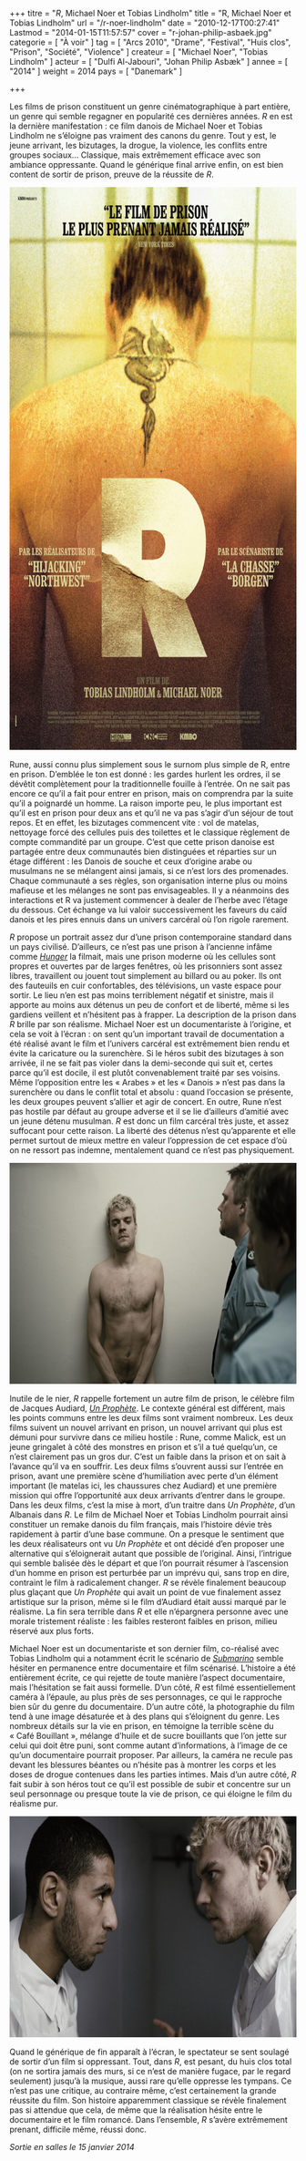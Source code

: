 +++
titre = "<em>R</em>, Michael Noer et Tobias Lindholm"
title = "R, Michael Noer et Tobias Lindholm"
url = "/r-noer-lindholm"
date = "2010-12-17T00:27:41"
Lastmod = "2014-01-15T11:57:57"
cover = "r-johan-philip-asbaek.jpg"
categorie = [ "À voir" ]
tag = [ "Arcs 2010", "Drame", "Festival", "Huis clos", "Prison", "Société", "Violence" ]
createur = [ "Michael Noer", "Tobias Lindholm" ]
acteur = [ "Dulfi Al-Jabouri", "Johan Philip Asbæk" ]
annee = [ "2014" ]
weight = 2014
pays = [ "Danemark" ]

+++

<p>Les films de prison constituent un genre cinématographique à part entière, un genre qui semble regagner en popularité ces dernières années. <em>R</em> en est la dernière manifestation : ce film danois de Michael Noer et Tobias Lindholm ne s&rsquo;éloigne pas vraiment des canons du genre. Tout y est, le jeune arrivant, les bizutages, la drogue, la violence, les conflits entre groupes sociaux… Classique, mais extrêmement efficace avec son ambiance oppressante. Quand le générique final arrive enfin, on est bien content de sortir de prison, preuve de la réussite de <em>R</em>.</p>
<div style="text-align: center;"><a href="http://www.allocine.fr/film/fichefilm_gen_cfilm=186885.html"><img class="aligncenter" style="border: 0px initial initial;" src="r.jpg" border="0" alt="r.jpg" width="690" height="988" /></a></div>
<p>Rune, aussi connu plus simplement sous le surnom plus simple de R, entre en prison. D&rsquo;emblée le ton est donné : les gardes hurlent les ordres, il se dévêtit complètement pour la traditionnelle fouille à l&rsquo;entrée. On ne sait pas encore ce qu&rsquo;il a fait pour entrer en prison, mais on comprendra par la suite qu&rsquo;il a poignardé un homme. La raison importe peu, le plus important est qu&rsquo;il est en prison pour deux ans et qu&rsquo;il ne va pas s&rsquo;agir d&rsquo;un séjour de tout repos. Et en effet, les bizutages commencent vite : vol de matelas, nettoyage forcé des cellules puis des toilettes et le classique règlement de compte commandité par un groupe. C&rsquo;est que cette prison danoise est partagée entre deux communautés bien distinguées et réparties sur un étage différent : les Danois de souche et ceux d&rsquo;origine arabe ou musulmans ne se mélangent ainsi jamais, si ce n&rsquo;est lors des promenades. Chaque communauté a ses règles, son organisation interne plus ou moins mafieuse et les mélanges ne sont pas envisageables. Il y a néanmoins des interactions et R va justement commencer à dealer de l&rsquo;herbe avec l&rsquo;étage du dessous. Cet échange va lui valoir successivement les faveurs du caïd danois et les pires ennuis dans un univers carcéral où l&rsquo;on rigole rarement.</p>
<p><em>R</em> propose un portrait assez dur d&rsquo;une prison contemporaine standard dans un pays civilisé. D&rsquo;ailleurs, ce n&rsquo;est pas une prison à l&rsquo;ancienne infâme comme <em><a href="http://voiretmanger.fr/2008/11/30/hunger/">Hunger</a></em> la filmait, mais une prison moderne où les cellules sont propres et ouvertes par de larges fenêtres, où les prisonniers sont assez libres, travaillent ou jouent tout simplement au billard ou au poker. Ils ont des fauteuils en cuir confortables, des télévisions, un vaste espace pour sortir. Le lieu n&rsquo;en est pas moins terriblement négatif et sinistre, mais il apporte au moins aux détenus un peu de confort et de liberté, même si les gardiens veillent et n&rsquo;hésitent pas à frapper. La description de la prison dans <em>R</em> brille par son réalisme. Michael Noer est un documentariste à l&rsquo;origine, et cela se voit à l&rsquo;écran : on sent qu&rsquo;un important travail de documentation a été réalisé avant le film et l&rsquo;univers carcéral est extrêmement bien rendu et évite la caricature ou la surenchère. Si le héros subit des bizutages à son arrivée, il ne se fait pas violer dans la demi-seconde qui suit et, certes parce qu&rsquo;il est docile, il est plutôt convenablement traité par ses voisins. Même l&rsquo;opposition entre les &laquo;&nbsp;Arabes&nbsp;&raquo; et les &laquo;&nbsp;Danois&nbsp;&raquo; n&rsquo;est pas dans la surenchère ou dans le conflit total et absolu : quand l&rsquo;occasion se présente, les deux groupes peuvent s&rsquo;allier et agir de concert. En outre, Rune n&rsquo;est pas hostile par défaut au groupe adverse et il se lie d&rsquo;ailleurs d&rsquo;amitié avec un jeune détenu musulman. <em>R</em> est donc un film carcéral très juste, et assez suffocant pour cette raison. La liberté des détenus n&rsquo;est qu&rsquo;apparente et elle permet surtout de mieux mettre en valeur l&rsquo;oppression de cet espace d&rsquo;où on ne ressort pas indemne, mentalement quand ce n&rsquo;est pas physiquement.</p>
<div style="text-align: center;"><img class="aligncenter" src="r-noer-lindholm.jpg" border="0" alt="r-noer-lindholm.jpg" width="690" height="388" /></div>
<p>Inutile de le nier, <em>R</em> rappelle fortement un autre film de prison, le célèbre film de Jacques Audiard, <em><a href="http://voiretmanger.fr/2009/08/28/un-prophete-audiard/">Un Prophète</a></em>. Le contexte général est différent, mais les points communs entre les deux films sont vraiment nombreux. Les deux films suivent un nouvel arrivant en prison, un nouvel arrivant qui plus est démuni pour survivre dans ce milieu hostile : Rune, comme Malick, est un jeune gringalet à côté des monstres en prison et s&rsquo;il a tué quelqu&rsquo;un, ce n&rsquo;est clairement pas un gros dur. C&rsquo;est un faible dans la prison et on sait à l&rsquo;avance qu&rsquo;il va en souffrir. Les deux films s&rsquo;ouvrent aussi sur l&rsquo;entrée en prison, avant une première scène d&rsquo;humiliation avec perte d&rsquo;un élément important (le matelas ici, les chaussures chez Audiard) et une première mission qui offre l&rsquo;opportunité aux deux arrivants d&rsquo;entrer dans le groupe. Dans les deux films, c&rsquo;est la mise à mort, d&rsquo;un traitre dans <em>Un Prophète</em>, d&rsquo;un Albanais dans <em>R</em>. Le film de Michael Noer et Tobias Lindholm pourrait ainsi constituer un remake danois du film français, mais l&rsquo;histoire dévie très rapidement à partir d&rsquo;une base commune. On a presque le sentiment que les deux réalisateurs ont vu <em>Un Prophète</em> et ont décidé d&rsquo;en proposer une alternative qui s&rsquo;éloignerait autant que possible de l&rsquo;original. Ainsi, l&rsquo;intrigue qui semble balisée dès le départ et que l&rsquo;on pourrait résumer à l&rsquo;ascension d&rsquo;un homme en prison est perturbée par un imprévu qui, sans trop en dire, contraint le film à radicalement changer. <em>R</em> se révèle finalement beaucoup plus glaçant que <em>Un Prophète</em> qui avait un point de vue finalement assez artistique sur la prison, même si le film d&rsquo;Audiard était aussi marqué par le réalisme. La fin sera terrible dans <em>R</em> et elle n&rsquo;épargnera personne avec une morale tristement réaliste : les faibles resteront faibles en prison, milieu réservé aux plus forts.</p>
<p>Michael Noer est un documentariste et son dernier film, co-réalisé avec Tobias Lindholm qui a notamment écrit le scénario de <em><a href="http://voiretmanger.fr/2010/08/25/submarino-vinterberg/">Submarino</a></em> semble hésiter en permanence entre documentaire et film scénarisé. L&rsquo;histoire a été entièrement écrite, ce qui rejette de toute manière l&rsquo;aspect documentaire, mais l&rsquo;hésitation se fait aussi formelle. D&rsquo;un côté, <em>R</em> est filmé essentiellement caméra à l&rsquo;épaule, au plus près de ses personnages, ce qui le rapproche bien sûr du genre du documentaire. D&rsquo;un autre côté, la photographie du film tend à une image désaturée et à des plans qui s&rsquo;éloignent du genre. Les nombreux détails sur la vie en prison, en témoigne la terrible scène du &laquo;&nbsp;Café Bouillant&nbsp;&raquo;, mélange d&rsquo;huile et de sucre bouillants que l&rsquo;on jette sur celui qui doit être puni, sont comme autant d&rsquo;informations, à l&rsquo;image de ce qu&rsquo;un documentaire pourrait proposer. Par ailleurs, la caméra ne recule pas devant les blessures béantes ou n&rsquo;hésite pas à montrer les corps et les doses de drogue contenues dans les parties intimes. Mais d&rsquo;un autre côté, <em>R</em> fait subir à son héros tout ce qu&rsquo;il est possible de subir et concentre sur un seul personnage ou presque toute la vie de prison, ce qui éloigne le film du réalisme pur.</p>
<div style="text-align: center;"><img class="aligncenter" src="r-lindholm-noer.jpg" border="0" alt="r-lindholm-noer.jpg" width="690" height="388" /></div>
<p>Quand le générique de fin apparaît à l&rsquo;écran, le spectateur se sent soulagé de sortir d&rsquo;un film si oppressant. Tout, dans <em>R</em>, est pesant, du huis clos total (on ne sortira jamais des murs, si ce n&rsquo;est de manière fugace, par le regard seulement) jusqu&rsquo;à la musique, aussi rare qu&rsquo;elle oppresse les tympans. Ce n&rsquo;est pas une critique, au contraire même, c&rsquo;est certainement la grande réussite du film. Son histoire apparemment classique se révèle finalement pas si attendue que cela, de même que la réalisation hésite entre le documentaire et le film romancé. Dans l&rsquo;ensemble, <em>R</em> s&rsquo;avère extrêmement prenant, difficile même, réussi donc.</p>
<p><em>Sortie en salles le 15 janvier 2014</em></p>

